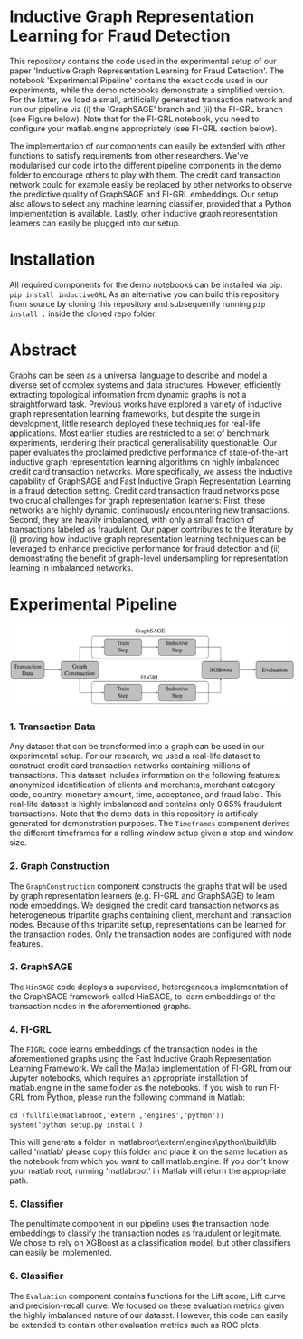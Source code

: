 # Inductive Graph Representation Learning for Fraud Detection
This repository contains the code used in the experimental setup of our paper 'Inductive Graph Representation Learning for Fraud Detection'. The notebook 'Experimental Pipeline' contains the exact code used in our experiments, while the demo notebooks demonstrate a simplified version. For the latter, we load a small, artificially generated transaction network and run our pipeline via (i) the 'GraphSAGE' branch and (ii) the FI-GRL branch (see Figure below). Note that for the FI-GRL notebook, you need to configure your matlab.engine appropriately (see FI-GRL section below).

The implementation of our components can easily be extended with other functions to satisfy requirements from other researchers. We've modularised our code into the different pipeline components in the demo folder to encourage others to play with them. The credit card transaction network could for example easily be replaced by other networks to observe the predictive quality of GraphSAGE and FI-GRL embeddings. Our setup also allows to select any machine learning classifier, provided that a Python implementation is available. Lastly, other inductive graph representation learners can easily be plugged into our setup. 

# Installation

All required components for the demo notebooks can be installed via pip:
`pip install inductiveGRL`
As an alternative you can build this repository from source by cloning this repository
and subsequently running `pip install .` inside the cloned repo folder. 

# Abstract
Graphs can be seen as a universal language to describe and model a diverse set of complex systems and data structures. However, efficiently extracting topological information from dynamic graphs is not a straightforward task. Previous works have explored a variety of inductive graph representation learning frameworks, but despite the surge in development, little research deployed these techniques for real-life applications. Most earlier studies are restricted to a set of benchmark experiments, rendering their practical generalisability questionable. Our paper evaluates the proclaimed predictive performance of state-of-the-art inductive graph representation learning algorithms on highly imbalanced credit card transaction networks. More specifically, we assess the inductive capability of GraphSAGE and Fast Inductive Graph Representation Learning in a fraud detection setting. Credit card transaction fraud networks pose two crucial challenges for graph representation learners: First, these networks are highly dynamic, continuously encountering new transactions. Second, they are heavily imbalanced, with only a small fraction of transactions labeled as fraudulent. Our paper contributes to the literature by (i) proving how inductive graph representation learning techniques can be leveraged to enhance predictive performance for fraud detection and (ii) demonstrating the benefit of graph-level undersampling for representation learning in imbalanced networks.

# Experimental Pipeline
<img src="https://github.com/Charlesvandamme/Inductive-Graph-Representation-Learning-for-Fraud-Detection/blob/master/Figures/experimental_pipeline.JPG?raw=true"/>

### 1. Transaction Data ###
Any dataset that can be transformed into a graph can be used in our experimental setup. For our research, we used a real-life dataset to construct credit card transaction networks containing millions of transactions. This dataset includes information on the following features: anonymized identification of clients and merchants, merchant category code, country, monetary amount, time, acceptance, and fraud label. This real-life dataset is highly imbalanced and contains only 0.65% fraudulent transactions. Note that the demo data in this repository is artificaly generated for demonstration purposes. The `Timeframes` component derives the different timeframes for a rolling window setup given a step and window size.  

### 2. Graph Construction ###
The `GraphConstruction` component constructs the graphs that will be used by graph representation learners (e.g. FI-GRL and GraphSAGE) to learn node embeddings. We designed the credit card transaction networks as heterogeneous tripartite graphs containing client, merchant and transaction nodes. Because of this tripartite setup, representations can be learned for the transaction nodes. Only the transaction nodes are configured with node features.

### 3. GraphSAGE ###

The `HinSAGE` code deploys a supervised, heterogeneous implementation of the GraphSAGE framework called HinSAGE, to learn embeddings of the transaction nodes in the aforementioned graphs. 

### 4. FI-GRL ###
The `FIGRL` code learns embeddings of the transaction nodes in the aforementioned graphs using the Fast Inductive Graph Representation Learning Framework. We call the Matlab implementation of FI-GRL from our Jupyter notebooks, which requires an appropriate installation of matlab.engine in the same folder as the notebooks. If you wish to run FI-GRL from Python, please run the following command in Matlab:

`cd (fullfile(matlabroot,'extern','engines','python'))`\
`system('python setup.py install')`

This will generate a folder in matlabroot\extern\engines\python\build\lib called 'matlab' please copy this folder and place it on the same location as the notebook from which you want to call matlab.engine. If you don't know your matlab root, running 'matlabroot' in Matlab will return the appropriate path.

### 5. Classifier ###
The penultimate component in our pipeline uses the transaction node embeddings to classify the transaction nodes as fraudulent or legitimate. We chose to rely on XGBoost as a classification model, but other classifiers can easily be implemented. 

### 6. Classifier ###
The `Evaluation` component contains functions for the Lift score, Lift curve and precision-recall curve. We focused on these evaluation metrics given the highly imbalanced nature of our dataset. However, this code can easily be extended to contain other evaluation metrics such as ROC plots. 
